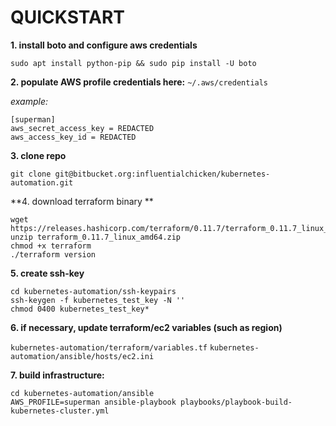 # QUICKSTART

**1. install boto and configure aws credentials**

`sudo apt install python-pip && sudo pip install -U boto`

**2. populate AWS profile credentials here:** `~/.aws/credentials`

*example:*
```
[superman]
aws_secret_access_key = REDACTED
aws_access_key_id = REDACTED
```

**3. clone repo**

`git clone git@bitbucket.org:influentialchicken/kubernetes-automation.git`

**4. download terraform binary **

```
wget https://releases.hashicorp.com/terraform/0.11.7/terraform_0.11.7_linux_amd64.zip
unzip terraform_0.11.7_linux_amd64.zip 
chmod +x terraform
./terraform version
```

**5. create ssh-key**
```
cd kubernetes-automation/ssh-keypairs
ssh-keygen -f kubernetes_test_key -N ''
chmod 0400 kubernetes_test_key*
```

**6. if necessary, update terraform/ec2 variables (such as region)**

`kubernetes-automation/terraform/variables.tf`
`kubernetes-automation/ansible/hosts/ec2.ini`


**7. build infrastructure:**

```
cd kubernetes-automation/ansible
AWS_PROFILE=superman ansible-playbook playbooks/playbook-build-kubernetes-cluster.yml
```
